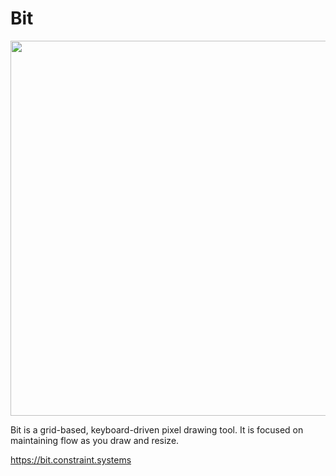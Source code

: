 # Bit

<img 
  src='hhttps://raw.githubusercontent.com/constraint-systems/bit/master/bit.gif'
  width="600"
  />
  
  
Bit is a grid-based, keyboard-driven pixel drawing tool. It is focused on maintaining flow as you draw and resize.
  
https://bit.constraint.systems
